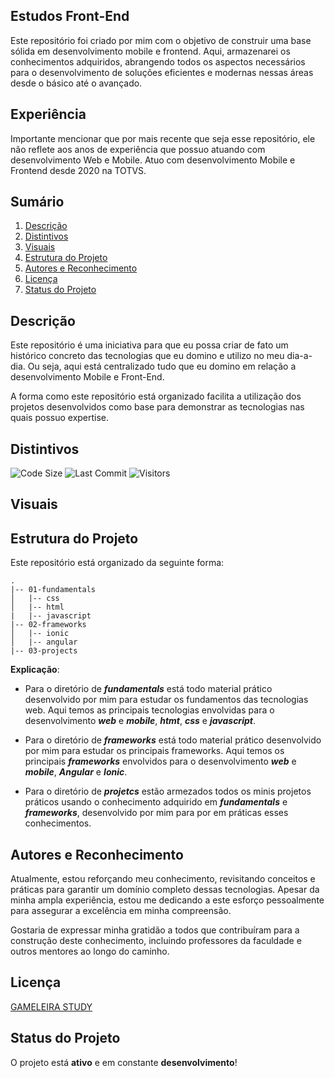 ## Estudos Front-End
Este repositório foi criado por mim com o objetivo de construir uma base sólida em desenvolvimento mobile e frontend. Aqui, armazenarei os conhecimentos adquiridos, abrangendo todos os aspectos necessários para o desenvolvimento de soluções eficientes e modernas nessas áreas desde o básico até o avançado.

## Experiência
Importante mencionar que por mais recente que seja esse repositório, ele não reflete aos anos de experiência que possuo atuando com desenvolvimento Web e Mobile. Atuo com desenvolvimento Mobile e Frontend desde 2020 na TOTVS. 

## Sumário
1. [Descrição](#descrição)
2. [Distintivos](#distintivos)
3. [Visuais](#visuais)
4. [Estrutura do Projeto](#estrutura-do-projeto)
5. [Autores e Reconhecimento](#autores-e-reconhecimento)
6. [Licença](#licença)
7. [Status do Projeto](#status-do-projeto)

## Descrição
Este repositório é uma iniciativa para que eu possa criar de fato um histórico concreto das tecnologias que eu domino e utilizo no meu dia-a-dia. Ou seja, aqui está centralizado tudo que eu domino em relação a desenvolvimento Mobile e Front-End. 

A forma como este repositório está organizado facilita a utilização dos projetos desenvolvidos como base para demonstrar as tecnologias nas quais possuo expertise.

## Distintivos
![Code Size](https://img.shields.io/github/languages/code-size/GAMELEIRA/estudos-frontend)
![Last Commit](https://img.shields.io/github/last-commit/GAMELEIRA/estudos-frontend)
![Visitors](https://badges.strrl.dev/visits/GAMELEIRA/estudos-frontend)

## Visuais

## Estrutura do Projeto

Este repositório está organizado da seguinte forma:

```plaintext
.
|-- 01-fundamentals
│   |-- css
│   |-- html
|   |-- javascript
|-- 02-frameworks
│   |-- ionic
│   |-- angular
|-- 03-projects
```

**Explicação**: 

* Para o diretório de ***fundamentals*** está todo material prático desenvolvido por mim para estudar os fundamentos das tecnologias web. Aqui temos as principais tecnologias envolvidas para o desenvolvimento ***web*** e ***mobile***, ***htmt***, ***css*** e ***javascript***. 

* Para o diretório de ***frameworks*** está todo material prático desenvolvido por mim para estudar os principais frameworks. Aqui temos os principais ***frameworks*** envolvidos para o desenvolvimento ***web*** e ***mobile***, ***Angular*** e ***Ionic***.

* Para o diretório de ***projetcs*** estão armezados todos os minis projetos práticos usando o conhecimento adquirido em  ***fundamentals*** e ***frameworks***, desenvolvido por mim para por em práticas esses conhecimentos. 

## Autores e Reconhecimento
Atualmente, estou reforçando meu conhecimento, revisitando conceitos e práticas para garantir um domínio completo dessas tecnologias. Apesar da minha ampla experiência, estou me dedicando a este esforço pessoalmente para assegurar a excelência em minha compreensão.

Gostaria de expressar minha gratidão a todos que contribuíram para a construção deste conhecimento, incluindo professores da faculdade e outros mentores ao longo do caminho.

## Licença
[GAMELEIRA STUDY](LICENSE.md)

## Status do Projeto
O projeto está **ativo** e em constante **desenvolvimento**!